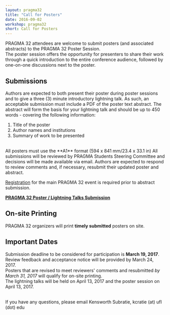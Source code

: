 ```yaml
---
layout: pragma32
title: "Call for Posters"
date: 2016-09-02
workshop: pragma32
short: Call for Posters
---
```


PRAGMA 32 attendees are welcome to submit posters (and associated abstracts) to the PRAGMA 32 Poster Session.  
The poster session offers the opportunity for presenters to share their work through a quick introduction to the entire conference audience, followed by one-on-one discussions next to the poster.

## Submissions
Authors are expected to both present their poster during poster sessions and to give a three (3) minute introductory lightning talk. As such, an acceptable submission must include a PDF of the poster text abstract. The abstract will form the basis for your lightning talk and should be up to 450 words - covering the following information:  

1.  Title of the poster 
2.  Author names and institutions 
3.  Summary of work to be presented  

<br />
All posters must use the **A1** format (594 x 841 mm/23.4 x 33.1 in)
All submissions will be reviewed by PRAGMA Students Steering Committee and decisions will be made available via email. Authors are expected to respond to review comments and, if necessary, resubmit their updated poster and abstract.

[Registration](http://www.pragma-grid.net/pragma32-registration/) for the main PRAGMA 32 event is required prior to abstract submission. 
<br />

**[PRAGMA 32 Poster / Lightning Talks Submission](https://goo.gl/85YK3d)**

## On-site Printing
PRAGMA 32 organizers will print **timely submitted** posters on site. 

## Important Dates
Submission deadline to be considered for participation is **March 19, 2017**.  
Review feedback and acceptance notice will be provided by March 24, 2017.  
Posters that are revised to meet reviewers' comments and resubmitted *by March 31, 2017* will qualify for on-site printing.  
The lightning talks will be held on April 13, 2017 and the poster session on April 13, 2017.  
<br />

If you have any questions, please email Kensworth Subratie, kcratie (at) ufl (dot) edu
